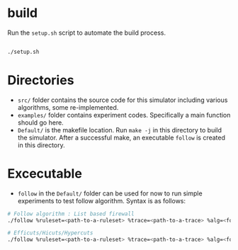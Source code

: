 # build

Run the `setup.sh` script to automate the build process.
```bash

./setup.sh
```

# Directories

- `src/` folder contains the source code for this simulator including various algorithms, some re-implemented.
- `examples/` folder contains experiment codes. Specifically a main function should go here.
- `Default/` is the makefile location. Run `make -j` in this directory to build the simulator. After a successful make, an executable `follow` is created in this directory.  


# Excecutable

- `follow` in the `Default/` folder can be used for now to run simple experiments to test follow algorithm. Syntax is as follows:

```bash
# Follow algorithm : List based firewall
./follow %ruleset=<path-to-a-ruleset> %trace=<path-to-a-trace> %alg=<follow | followfast | cutsplit | cuts>
```

```bash
# Efficuts/Hicuts/Hypercuts
./follow %ruleset=<path-to-a-ruleset> %trace=<path-to-a-trace> %alg=<follow | followfast | cutsplit | cuts>
```